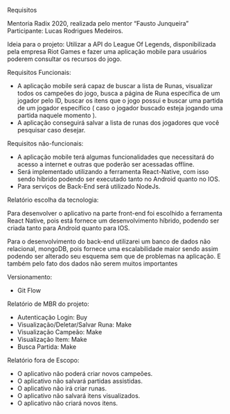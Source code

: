 Requisitos 

Mentoria Radix 2020, realizada pelo mentor “Fausto Junqueira”
Participante: Lucas Rodrigues Medeiros.


Ideia para o projeto: Utilizar a API do League Of Legends, disponibilizada pela empresa Riot Games e fazer uma aplicação mobile para usuários poderem consultar os recursos do jogo.



Requisitos Funcionais:

* A aplicação mobile será capaz de buscar a lista de Runas, visualizar todos os campeões do jogo, busca a página de Runa específica de um jogador pelo ID, buscar os itens que o jogo possui e buscar uma partida de um jogador específico ( caso o jogador buscado esteja jogando uma partida naquele momento ).
* A aplicação conseguirá salvar a lista de runas dos jogadores que você pesquisar caso desejar.

Requisitos não-funcionais:

* A aplicação mobile terá algumas funcionalidades que necessitará do acesso a internet e outras que poderão ser acessadas offline.
* Será implementado utilizando a ferramenta React-Native, com isso sendo híbrido podendo ser executado tanto no Android quanto no IOS.
* Para serviços de Back-End será utilizado NodeJs.


Relatório escolha da tecnologia:
 
Para desenvolver o aplicativo na parte front-end foi escolhido a ferramenta React Native, pois está fornece um desenvolvimento
híbrido, podendo ser criada tanto para Android quanto para IOS.

Para o desenvolvimento do back-end utilizarei um banco de dados não relacional, mongoDB, pois fornece uma escalabilidade maior
sendo assim podendo ser alterado seu esquema sem que de problemas na aplicação. E também pelo fato dos dados não serem muitos importantes
 

Versionamento: 

* Git Flow

 
Relatório de MBR do projeto:

* Autenticação Login: Buy
* Visualização/Deletar/Salvar Runa: Make
* Visualização Campeão: Make
* Visualização Item: Make
* Busca Partida: Make

 
Relatório fora de Escopo: 
* O aplicativo não poderá criar novos campeões.
* O aplicativo não salvará partidas assistidas.
* O aplicativo não irá criar runas.
* O aplicativo não salvará itens visualizados.
* O aplicativo não criará novos itens.

